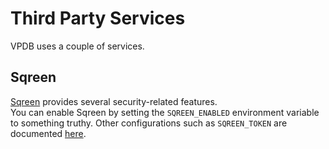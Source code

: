 # Third Party Services

VPDB uses a couple of services.

## Sqreen

[Sqreen](https://www.sqreen.io) provides several security-related features.  
You can enable Sqreen by setting the `SQREEN_ENABLED` environment variable to 
something truthy. Other configurations such as `SQREEN_TOKEN` are documented
[here](https://docs.sqreen.io/sqreen-for-nodejs/nodejs-agent-installation/).